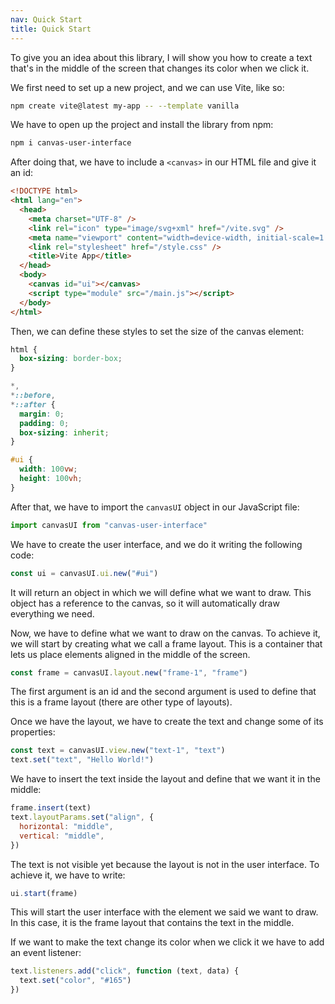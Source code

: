 ```yaml
---
nav: Quick Start
title: Quick Start
---
```


To give you an idea about this library, I will show you how to create a text that's in the middle of the screen that changes its color when we click it.

We first need to set up a new project, and we can use Vite, like so:

```bash
npm create vite@latest my-app -- --template vanilla
```

We have to open up the project and install the library from npm:

```bash
npm i canvas-user-interface
```

After doing that, we have to include a `<canvas>` in our HTML file and give it an id:

```html
<!DOCTYPE html>
<html lang="en">
  <head>
    <meta charset="UTF-8" />
    <link rel="icon" type="image/svg+xml" href="/vite.svg" />
    <meta name="viewport" content="width=device-width, initial-scale=1.0" />
    <link rel="stylesheet" href="/style.css" />
    <title>Vite App</title>
  </head>
  <body>
    <canvas id="ui"></canvas>
    <script type="module" src="/main.js"></script>
  </body>
</html>
```

Then, we can define these styles to set the size of the canvas element:

```css
html {
  box-sizing: border-box;
}

*,
*::before,
*::after {
  margin: 0;
  padding: 0;
  box-sizing: inherit;
}

#ui {
  width: 100vw;
  height: 100vh;
}
```

After that, we have to import the `canvasUI` object in our JavaScript file:

```javascript
import canvasUI from "canvas-user-interface"
```

We have to create the user interface, and we do it writing the following code:

```javascript
const ui = canvasUI.ui.new("#ui")
```

It will return an object in which we will define what we want to draw. This object has a reference to the canvas, so it will automatically draw everything we need.

Now, we have to define what we want to draw on the canvas. To achieve it, we will start by creating what we call a frame layout. This is a container that lets us place elements aligned in the middle of the screen.

```javascript
const frame = canvasUI.layout.new("frame-1", "frame")
```

The first argument is an id and the second argument is used to define that this is a frame layout (there are other type of layouts).

Once we have the layout, we have to create the text and change some of its properties:

```javascript
const text = canvasUI.view.new("text-1", "text")
text.set("text", "Hello World!")
```

We have to insert the text inside the layout and define that we want it in the middle:

```javascript
frame.insert(text)
text.layoutParams.set("align", {
  horizontal: "middle",
  vertical: "middle",
})
```

The text is not visible yet because the layout is not in the user interface. To achieve it, we have to write:

```javascript
ui.start(frame)
```

This will start the user interface with the element we said we want to draw. In this case, it is the frame layout that contains the text in the middle.

If we want to make the text change its color when we click it we have to add an event listener:

```javascript
text.listeners.add("click", function (text, data) {
  text.set("color", "#165")
})
```
